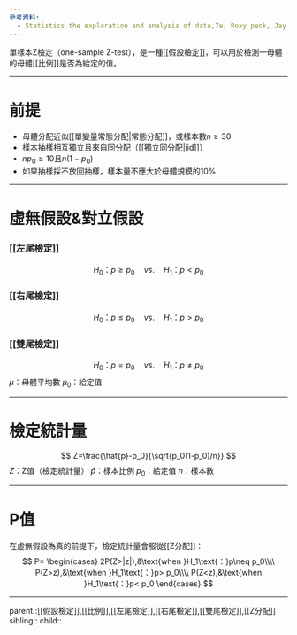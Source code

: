 ```yaml
---
參考資料:
  - Statistics the exploration and analysis of data,7e; Roxy peck, Jay L. Devore.
---
```

單樣本Z檢定（one-sample Z-test），是一種[[假設檢定]]，可以用於檢測一母體的母體[[比例]]是否為給定的值。
- - -
# 前提
- 母體分配近似[[單變量常態分配|常態分配]]，或樣本數$n\geq 30$
- 樣本抽樣相互獨立且來自同分配（[[獨立同分配|iid]]）
- $np_0\geq 10$且$n(1-p_0)$
- 如果抽樣採不放回抽樣，樣本量不應大於母體規模的10%
- - -
# 虛無假設&對立假設
### [[左尾檢定]]
$$
H_0\text{：}p\geq p_0\quad vs.\quad H_1\text{：}p<p_0
$$
### [[右尾檢定]]
$$
H_0\text{：}p\leq p_0\quad vs.\quad H_1\text{：}p>p_0
$$
### [[雙尾檢定]]
$$
H_0\text{：}p= p_0\quad vs.\quad H_1\text{：}p\neq p_0
$$
$\mu$：母體平均數
$\mu_0$：給定值
- - -
# 檢定統計量
$$
Z=\frac{\hat{p}-p_0}{\sqrt{p_0(1-p_0)/n}}
$$
$Z$：Z值（檢定統計量）
$\hat{p}$：樣本比例
$p_0$：給定值
$n$：樣本數
- - -
# P值
在虛無假設為真的前提下，檢定統計量會服從[[Z分配]]：
$$
P=
\begin{cases}
2P(Z>|z|),&\text{when }H_1\text{：}p\neq p_0\\\\
P(Z>z),&\text{when }H_1\text{：}p> p_0\\\\
P(Z<z),&\text{when }H_1\text{：}p< p_0
\end{cases}
$$
- - -
parent::[[假設檢定]],[[比例]],[[左尾檢定]],[[右尾檢定]],[[雙尾檢定]],[[Z分配]]
sibling::
child::